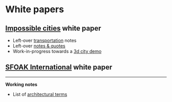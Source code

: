 
# White papers

## [Impossible cities](cities) white paper
  - Left-over [transportation](transportation) notes
  - Left-over [notes & quotes](remainder)
  - Work-in-progress towards a [3d city demo](demo)

## [SFOAK International](sfoak) white paper

-----
**Working notes**

  - List of [architectural terms](architecture)


